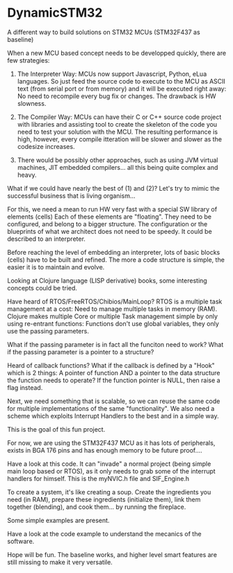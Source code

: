 # DynamicSTM32
A different way to build solutions on STM32 MCUs (STM32F437 as baseline)

When a new MCU based concept needs to be developped quickly, there are few strategies:

1. The Interpreter Way: MCUs now support Javascript, Python, eLua languages. So just feed the source code to execute to the MCU as ASCII text (from serial port or from memory) and it will be executed right away: No need to recompile every bug fix or changes. The drawback is HW slowness.

2. The Compiler Way: MCUs can have their C or C++ source code project with libraries and assisting tool to create the skeleton of the code you need to test your solution with the MCU. The resulting performance is high, however, every compile itteration will be slower and slower as the codesize increases.

3. There would be possibly other approaches, such as using JVM virtual machines, JIT embedded compilers... all this being quite complex and heavy.

What if we could have nearly the best of (1) and (2)? Let's try to mimic the successful business that is living organism...

For this, we need a mean to run HW very fast with a special SW library of elements (cells)
Each of these elements are "floating". They need to be configured, and belong to a bigger structure. The configuration or the blueprints of what we architect does not need to be speedy. It could be described to an interpreter.

Before reaching the level of embedding an interpreter, lots of basic blocks (cells) have to be built and refined.
The more a code structure is simple, the easier it is to maintain and evolve.

Looking at Clojure language (LISP derivative) books, some interesting concepts could be tried.

Have heard of RTOS/FreeRTOS/Chibios/MainLoop? RTOS is a multiple task management at a cost: Need to manage multiple tasks in memory (RAM). Clojure makes multiple Core or multiple Task management simple by only using re-entrant functions: Functions don't use global variables, they only use the passing parameters.

What if the passing parameter is in fact all the funciton need to work?
What if the passing parameter is a pointer to a structure?

Heard of callback functions? What if the callback is defined by a "Hook" which is 2 things: A pointer of function AND a pointer to the data structure the function needs to operate? If the function pointer is NULL, then raise a flag instead.

Next, we need something that is scalable, so we can reuse the same code for multiple implementations of the same "functionality". We also need a scheme which exploits Interrupt Handlers to the best and in a simple way.

This is the goal of this fun project.

For now, we are using the STM32F437 MCU as it has lots of peripherals, exists in BGA 176 pins and has enough memory to be future proof....

Have a look at this code. It can "invade" a normal project (being simple main loop based or RTOS), as it only needs to grab some of the interrupt handlers for himself. This is the myNVIC.h file and SIF_Engine.h

To create a system, it's like creating a soup. Create the ingredients you need (in RAM), prepare these ingredients (initialize them), link them together (blending), and cook them... by running the fireplace.

Some simple examples are present.

Have a look at the code example to understand the mecanics of the software.

Hope will be fun. The baseline works, and higher level smart features are still missing to make it very versatile.





